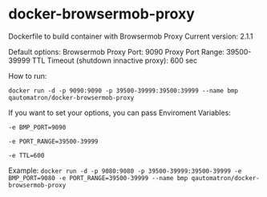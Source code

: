 # docker-browsermob-proxy
Dockerfile to build container with Browsermob Proxy
Current version: 2.1.1

Default options:
Browsermob Proxy Port: 9090
Proxy Port Range: 39500-39999
TTL Timeout (shutdown innactive proxy): 600 sec

How to run:

`docker run -d -p 9090:9090 -p 39500-39999:39500:39999 --name bmp qautomatron/docker-browsermob-proxy`

If you want to set your options, you can pass Enviroment Variables:  

`-e BMP_PORT=9090`  

`-e PORT_RANGE=39500-39999`  

`-e TTL=600`  


Example:
`docker run -d -p 9080:9080 -p 39500-39999:39500-39999 -e BMP_PORT=9080 -e PORT_RANGE=39500-39999 --name bmp qautomatron/docker-browsermob-proxy`
